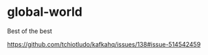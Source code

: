# global-world
Best of the best 


https://github.com/tchiotludo/kafkahq/issues/138#issue-514542459
